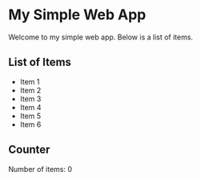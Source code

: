 # My Simple Web App

Welcome to my simple web app. Below is a list of items.

## List of Items

- Item 1
- Item 2
- Item 3
- Item 4
- Item 5
- Item 6

## Counter

<div id="counter">Number of items: 0</div>

<script>
  // JavaScript to count the list items
  document.addEventListener('DOMContentLoaded', (event) => {
    const itemCount = document.querySelectorAll('ul li').length;
    document.getElementById('counter').textContent = 'Number of items: ' + itemCount;
  });
</script>
